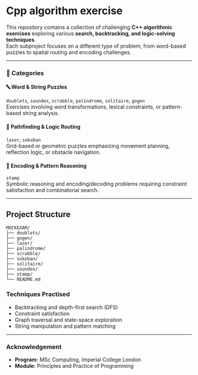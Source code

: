 # Cpp algorithm exercise

This repository contains a collection of challenging **C++ algorithmic exercises** exploring various **search, backtracking, and logic-solving techniques**.  
Each subproject focuses on a different type of problem, from word-based puzzles to spatial routing and encoding challenges.

---

### 🧠 Categories

#### 🔤 Word & String Puzzles
`doublets`, `soundex`, `scrabble`, `palindrome`, `solitaire`, `gogen`  
Exercises involving word transformations, lexical constraints, or pattern-based string analysis.

#### 🧭 Pathfinding & Logic Routing
`laser`, `sokoban`  
Grid-based or geometric puzzles emphasizing movement planning, reflection logic, or obstacle navigation.

#### 🔐 Encoding & Pattern Reasoning
`stamp`  
Symbolic reasoning and encoding/decoding problems requiring constraint satisfaction and combinatorial search.

---

## Project Structure

```
MOCKEXAM/
├── doublets/
├── gogen/
├── laser/
├── palindrome/
├── scrabble/
├── sokoban/
├── solitaire/
├── soundex/
├── stamp/
└── README.md
```

### Techniques Practised
- Backtracking and depth-first search (DFS)
- Constraint satisfaction
- Graph traversal and state-space exploration
- String manipulation and pattern matching

---

### Acknowledgement

- **Program:** MSc Computing, Imperial College London
- **Module:** Principles and Practice of Programming
